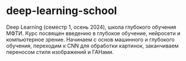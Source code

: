 # deep-learning-school
Deep Learning (семестр 1, осень 2024), школа глубокого обучения МФТИ. Курс посвящен введению в глубокое обучение, нейросети и компьютерное зрение. Начинаем с основ машинного и глубокого обучения, переходим к CNN для обработки картинок, заканчиваем переносом стиля изображений и ГАНами.

